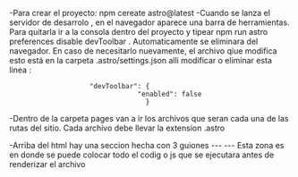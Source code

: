 -Para crear el proyecto:  npm cereate astro@latest
-Cuando se lanza el servidor de desarrolo , en el navegador aparece una barra de herramientas. Para quitarla ir a la consola dentro del proyecto y tipear npm run astro preferences disable devToolbar . Automaticamente se eliminara del navegador. En caso de necesitarlo nuevamente, el archivo qiue modifica esto está en la carpeta .astro/settings.json alli modificar o eliminar esta linea : 

                        "devToolbar": {
                                	"enabled": false
                                      }


-Dentro de la carpeta pages van a ir los archivos que seran cada una de las rutas del sitio. Cada archivo debe llevar la extension .astro

-Arriba del html hay una seccion hecha con 3 guiones --- --- Esta zona es en donde se puede colocar todo el codig   o js que se ejecutara antes de renderizar el archivo
